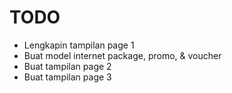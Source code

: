 #  TODO
- Lengkapin tampilan page 1
- Buat model internet package, promo, & voucher
- Buat tampilan page 2
- Buat tampilan page 3

